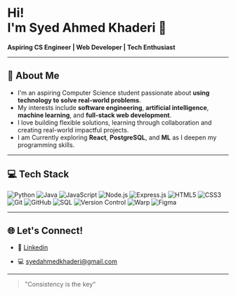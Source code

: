 <h1 align="left">Hi!<br> I'm Syed Ahmed Khaderi &#128075</h1>
<p align="left">
  <b>Aspiring CS Engineer | Web Developer | Tech Enthusiast</b>
</p>

---

<h2>&#128204 About Me</h2>

- I'm an aspiring Computer Science student passionate about **using technology to solve real-world problems**.
- My interests include **software engineering**, **artificial intelligence**, **machine learning**, and **full-stack web development**.
- I love building flexible solutions, learning through collaboration and creating real-world impactful projects.
- I am Currently exploring **React**, **PostgreSQL**, and **ML** as I deepen my programming skills.

---

<h2>&#128187 Tech Stack</h2>

![Python](https://img.shields.io/badge/-Python-3776AB?style=for-the-badge&logo=python&logoColor=white&logoWidth=30)
![Java](https://img.shields.io/badge/-Java-007396?style=for-the-badge&logo=java&logoColor=white&logoWidth=30)
![JavaScript](https://img.shields.io/badge/-JavaScript-F7DF1E?style=for-the-badge&logo=javascript&logoColor=000000&logoWidth=30)
![Node.js](https://img.shields.io/badge/-Node.js-339933?style=for-the-badge&logo=node.js&logoColor=white&logoWidth=30)
![Express.js](https://img.shields.io/badge/-Express.js-000000?style=for-the-badge&logo=express&logoColor=white&logoWidth=30)
![HTML5](https://img.shields.io/badge/-HTML5-E34F26?style=for-the-badge&logo=html5&logoColor=white&logoWidth=30)
![CSS3](https://img.shields.io/badge/-CSS3-1572B6?style=for-the-badge&logo=css3&logoColor=white&logoWidth=30)
![Git](https://img.shields.io/badge/-Git-F05032?style=for-the-badge&logo=git&logoColor=white&logoWidth=30)
![GitHub](https://img.shields.io/badge/-GitHub-181717?style=for-the-badge&logo=github&logoColor=white&logoWidth=30)
![SQL](https://img.shields.io/badge/-SQL-336791?style=for-the-badge&logo=postgresql&logoColor=white&logoWidth=30)
![Version Control](https://img.shields.io/badge/-Version%20Control-F05032?style=for-the-badge&logo=git&logoColor=white&logoWidth=30)
![Warp](https://img.shields.io/badge/-Warp-0A2342?style=for-the-badge&logo=rocket&logoColor=white&logoWidth=30)
![Figma](https://img.shields.io/badge/-Figma-F24E1E?style=for-the-badge&logo=figma&logoColor=white&logoWidth=30)




<!-- Add more as you learn them -->

---

<h2>&#127760 Let's Connect!</h2>

- <p>&#128279; <a href="https://www.linkedin.com/in/syedahmedkhaderi/">Linkedin</a></p>
- <p>&#128187 <a href='mailto:syedahmedkhaderi@gmail.com'>syedahmedkhaderi@gmail.com</a></p>  <!-- Replace with your email or preferred contact -->

---

<!-- Optional: Fun fact or quote -->
> "Consistency is the key“ 

<!-- Optional: Visitor badge -->
<!-- ![Visitor Badge](https://visitor-badge.laobi.icu/badge?page_id=YOUR_USERNAME) -->
